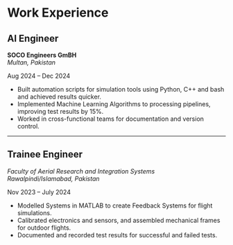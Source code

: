 # Work Experience

## AI Engineer   
**SOCO Engineers GmBH**  
*Multan, Pakistan*  

Aug 2024 – Dec 2024  

  
- Built automation scripts for simulation tools using Python, C++ and bash and achieved results quicker.  
- Implemented Machine Learning Algorithms to processing pipelines, improving test results by 15%.  
- Worked in cross-functional teams for documentation and version control.  

---

## Trainee Engineer  
*Faculty of Aerial Research and Integration Systems*  
*Rawalpindi/Islamabad, Pakistan*  

Nov 2023 – July 2024  


- Modelled Systems in MATLAB to create Feedback Systems for flight simulations.  
- Calibrated electronics and sensors, and assembled mechanical frames for outdoor flights.  
- Documented and recorded test results for successful and failed tests.  
